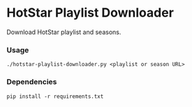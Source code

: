 # HotStar Playlist Downloader

Download HotStar playlist and seasons.

### Usage
```shell
./hotstar-playlist-downloader.py <playlist or season URL>
```

### Dependencies

````shell
pip install -r requirements.txt
````
